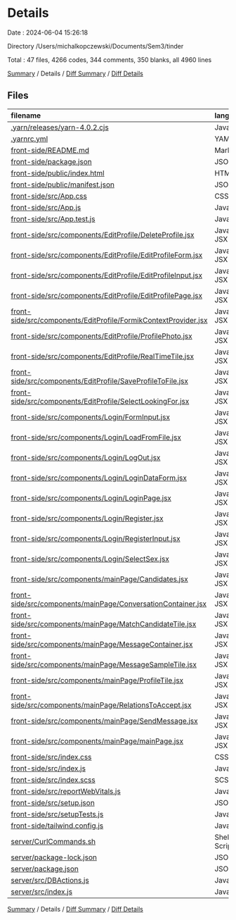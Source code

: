# Details

Date : 2024-06-04 15:26:18

Directory /Users/michalkopczewski/Documents/Sem3/tinder

Total : 47 files,  4266 codes, 344 comments, 350 blanks, all 4960 lines

[Summary](results.md) / Details / [Diff Summary](diff.md) / [Diff Details](diff-details.md)

## Files
| filename | language | code | comment | blank | total |
| :--- | :--- | ---: | ---: | ---: | ---: |
| [.yarn/releases/yarn-4.0.2.cjs](/.yarn/releases/yarn-4.0.2.cjs) | JavaScript | 542 | 300 | 52 | 894 |
| [.yarnrc.yml](/.yarnrc.yml) | YAML | 2 | 0 | 2 | 4 |
| [front-side/README.md](/front-side/README.md) | Markdown | 38 | 0 | 33 | 71 |
| [front-side/package.json](/front-side/package.json) | JSON | 51 | 0 | 1 | 52 |
| [front-side/public/index.html](/front-side/public/index.html) | HTML | 20 | 23 | 1 | 44 |
| [front-side/public/manifest.json](/front-side/public/manifest.json) | JSON | 8 | 0 | 2 | 10 |
| [front-side/src/App.css](/front-side/src/App.css) | CSS | 33 | 0 | 6 | 39 |
| [front-side/src/App.js](/front-side/src/App.js) | JavaScript | 35 | 0 | 5 | 40 |
| [front-side/src/App.test.js](/front-side/src/App.test.js) | JavaScript | 7 | 0 | 2 | 9 |
| [front-side/src/components/EditProfile/DeleteProfile.jsx](/front-side/src/components/EditProfile/DeleteProfile.jsx) | JavaScript JSX | 31 | 0 | 5 | 36 |
| [front-side/src/components/EditProfile/EditProfileForm.jsx](/front-side/src/components/EditProfile/EditProfileForm.jsx) | JavaScript JSX | 41 | 0 | 6 | 47 |
| [front-side/src/components/EditProfile/EditProfileInput.jsx](/front-side/src/components/EditProfile/EditProfileInput.jsx) | JavaScript JSX | 24 | 0 | 3 | 27 |
| [front-side/src/components/EditProfile/EditProfilePage.jsx](/front-side/src/components/EditProfile/EditProfilePage.jsx) | JavaScript JSX | 40 | 0 | 6 | 46 |
| [front-side/src/components/EditProfile/FormikContextProvider.jsx](/front-side/src/components/EditProfile/FormikContextProvider.jsx) | JavaScript JSX | 95 | 0 | 10 | 105 |
| [front-side/src/components/EditProfile/ProfilePhoto.jsx](/front-side/src/components/EditProfile/ProfilePhoto.jsx) | JavaScript JSX | 14 | 0 | 2 | 16 |
| [front-side/src/components/EditProfile/RealTimeTile.jsx](/front-side/src/components/EditProfile/RealTimeTile.jsx) | JavaScript JSX | 21 | 0 | 9 | 30 |
| [front-side/src/components/EditProfile/SaveProfileToFile.jsx](/front-side/src/components/EditProfile/SaveProfileToFile.jsx) | JavaScript JSX | 23 | 0 | 7 | 30 |
| [front-side/src/components/EditProfile/SelectLookingFor.jsx](/front-side/src/components/EditProfile/SelectLookingFor.jsx) | JavaScript JSX | 30 | 0 | 4 | 34 |
| [front-side/src/components/Login/FormInput.jsx](/front-side/src/components/Login/FormInput.jsx) | JavaScript JSX | 22 | 0 | 2 | 24 |
| [front-side/src/components/Login/LoadFromFile.jsx](/front-side/src/components/Login/LoadFromFile.jsx) | JavaScript JSX | 42 | 0 | 6 | 48 |
| [front-side/src/components/Login/LogOut.jsx](/front-side/src/components/Login/LogOut.jsx) | JavaScript JSX | 15 | 0 | 3 | 18 |
| [front-side/src/components/Login/LoginDataForm.jsx](/front-side/src/components/Login/LoginDataForm.jsx) | JavaScript JSX | 77 | 0 | 6 | 83 |
| [front-side/src/components/Login/LoginPage.jsx](/front-side/src/components/Login/LoginPage.jsx) | JavaScript JSX | 35 | 0 | 7 | 42 |
| [front-side/src/components/Login/Register.jsx](/front-side/src/components/Login/Register.jsx) | JavaScript JSX | 125 | 0 | 13 | 138 |
| [front-side/src/components/Login/RegisterInput.jsx](/front-side/src/components/Login/RegisterInput.jsx) | JavaScript JSX | 24 | 0 | 4 | 28 |
| [front-side/src/components/Login/SelectSex.jsx](/front-side/src/components/Login/SelectSex.jsx) | JavaScript JSX | 29 | 0 | 4 | 33 |
| [front-side/src/components/mainPage/Candidates.jsx](/front-side/src/components/mainPage/Candidates.jsx) | JavaScript JSX | 76 | 0 | 10 | 86 |
| [front-side/src/components/mainPage/ConversationContainer.jsx](/front-side/src/components/mainPage/ConversationContainer.jsx) | JavaScript JSX | 52 | 0 | 11 | 63 |
| [front-side/src/components/mainPage/MatchCandidateTile.jsx](/front-side/src/components/mainPage/MatchCandidateTile.jsx) | JavaScript JSX | 37 | 0 | 8 | 45 |
| [front-side/src/components/mainPage/MessageContainer.jsx](/front-side/src/components/mainPage/MessageContainer.jsx) | JavaScript JSX | 22 | 0 | 8 | 30 |
| [front-side/src/components/mainPage/MessageSampleTile.jsx](/front-side/src/components/mainPage/MessageSampleTile.jsx) | JavaScript JSX | 32 | 0 | 8 | 40 |
| [front-side/src/components/mainPage/ProfileTile.jsx](/front-side/src/components/mainPage/ProfileTile.jsx) | JavaScript JSX | 58 | 0 | 8 | 66 |
| [front-side/src/components/mainPage/RelationsToAccept.jsx](/front-side/src/components/mainPage/RelationsToAccept.jsx) | JavaScript JSX | 49 | 0 | 8 | 57 |
| [front-side/src/components/mainPage/SendMessage.jsx](/front-side/src/components/mainPage/SendMessage.jsx) | JavaScript JSX | 44 | 0 | 6 | 50 |
| [front-side/src/components/mainPage/mainPage.jsx](/front-side/src/components/mainPage/mainPage.jsx) | JavaScript JSX | 26 | 0 | 4 | 30 |
| [front-side/src/index.css](/front-side/src/index.css) | CSS | 122 | 0 | 0 | 122 |
| [front-side/src/index.js](/front-side/src/index.js) | JavaScript | 10 | 5 | 3 | 18 |
| [front-side/src/index.scss](/front-side/src/index.scss) | SCSS | 123 | 3 | 20 | 146 |
| [front-side/src/reportWebVitals.js](/front-side/src/reportWebVitals.js) | JavaScript | 12 | 0 | 2 | 14 |
| [front-side/src/setup.json](/front-side/src/setup.json) | JSON | 3 | 0 | 0 | 3 |
| [front-side/src/setupTests.js](/front-side/src/setupTests.js) | JavaScript | 1 | 4 | 1 | 6 |
| [front-side/tailwind.config.js](/front-side/tailwind.config.js) | JavaScript | 9 | 1 | 0 | 10 |
| [server/CurlCommands.sh](/server/CurlCommands.sh) | Shell Script | 2 | 0 | 0 | 2 |
| [server/package-lock.json](/server/package-lock.json) | JSON | 1,260 | 0 | 1 | 1,261 |
| [server/package.json](/server/package.json) | JSON | 21 | 0 | 1 | 22 |
| [server/src/DBActions.js](/server/src/DBActions.js) | JavaScript | 619 | 6 | 24 | 649 |
| [server/src/index.js](/server/src/index.js) | JavaScript | 264 | 2 | 26 | 292 |

[Summary](results.md) / Details / [Diff Summary](diff.md) / [Diff Details](diff-details.md)